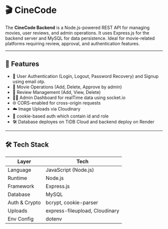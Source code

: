 # 🎬 CineCode

The **CineCode Backend** is a Node.js-powered REST API for managing movies, user reviews, and admin operations. It uses Express.js for the backend server and MySQL for data persistence. Ideal for movie-related platforms requiring review, approval, and authentication features.

---

## 🚀 Features

- 🔐 User Authentication (Login, Logout, Password Recovery) and Signup using email otp. 
- 🎥 Movie Operations (Add, Delete, Approve by admin)
- 📝 Review Management (Add, View, Delete)
- 🧑‍💼 Admin Dashboard for realTime data using socket.io
- 🌐 CORS-enabled for cross-origin requests
- ☁️ Image Uploads via Cloudinary 
- 🔄 cookie-based auth which contain id and role
- 🛠 Database deployes on TiDB Cloud and backend deploy on Render

---

## 🛠 Tech Stack

| Layer         | Tech                             |
|--------------|----------------------------------|
| Language      | JavaScript (Node.js)             |
| Runtime       | Node.js                          |
| Framework     | Express.js                       |
| Database      | MySQL                            |
| Auth & Crypto | bcrypt, cookie-parser            |
| Uploads       | express-fileupload, Cloudinary   |
| Env Config    | dotenv                           |


